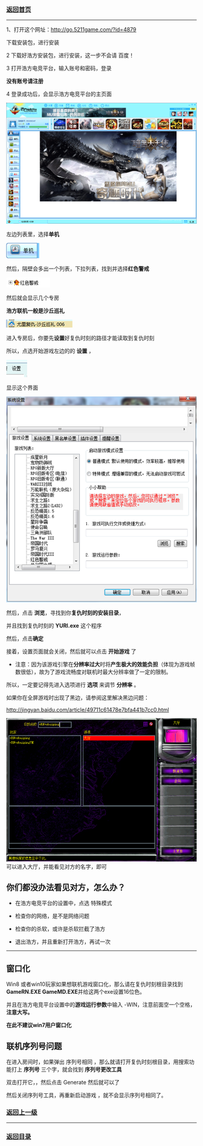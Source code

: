 ### [返回首页](./Home)


***
 
1、打开这个网址：http://go.5211game.com/?id=4879

下载安装包，进行安装


2   下载好浩方安装包，进行安装，这一步不会请 百度！



3   打开浩方电竞平台，输入账号和密码，登录

**没有账号请注册**


4  登录成功后，会显示浩方电竞平台的主页面

 ![](./hf1.png)

左边列表里，选择**单机**

![](./hf2.png)

然后，隔壁会多出一个列表，下拉列表，找到并选择**红色警戒**

![](./hf3.png)



然后就会显示几个专房



**浩方联机一般是沙丘巡礼**

![](./hf4.png)


进入专房后，你要先**设置**好复仇时刻的路径才能读取到复仇时刻


所以，点选开始游戏左边的的 **设置**   ，

![](./hf5.png)


显示这个界面

![](./hf6.png)

然后，点击 **浏览**，寻找到你**复仇时刻的安装目录**，

并且找到复仇时刻的  **YURI.exe**  这个程序


然后，点击**确定**


接着，设置页面就会关闭，然后就可以点击 **开始游戏** 了


- 注意：因为该游戏引擎在**分辨率过大**时将**产生极大的效能负担**（体现为游戏帧数很低），故为了游戏流畅度对联机时最大分辨率做了一定的限制。

所以，一定要记得先进入选项进行 **选项** 来调节 **分辨率** 。

如果你在全屏游戏时出现了黑边，请参阅这里解决黑边问题：

http://jingyan.baidu.com/article/49711c61478e7bfa441b7cc0.html


![](./gayman.png)
可以进入大厅，并能看见对方的名字，即可



 
## 你们都没办法看见对方，怎么办？
 
- 在浩方电竞平台的设置中，点选
特殊模式 

- 检查你的网络，是不是网络问题

- 检查你的杀软，或许是杀软拦截了浩方

- 退出浩方，并且重新打开浩方，再试一次

-------------------------------------------------------------------------------------------------------------------------------

## 窗口化

Win8 或者win10玩家如果想联机游戏窗口化，那么请在复仇时刻根目录找到**GameRN.EXE GameMD.EXE**并给这两个exe设置16位色。

并且在浩方电竞平台设置中的**游戏运行参数**中输入 -WIN，注意前面空一个空格，**注意大写。**

**在此不建议win7用户窗口化**





## 联机序列号问题

在进入房间时，如果弹出  序列号相同  ，那么就请打开复仇时刻根目录，用搜索功能打上 **序列号** 三个字，就会找到 **序列号更改工具**

双击打开它，，然后点击 Generate 然后就可以了

然后关闭序列号工具，再重新启动游戏  ，就不会显示序列号相同了。


### [返回上一级](./使用第三方对战平台)
--------------------------------------------------------------------------------------------------------------------------
### [返回目录](./常见问题指南)

